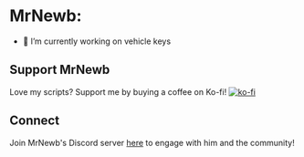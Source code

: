 <!--
**MrNewb/MrNewb** is a ✨ _special_ ✨ repository because its `README.md` (this file) appears on your GitHub profile.

Here are some ideas to get you started:

- 🔭 I’m currently working on ...
- 🌱 I’m currently learning ...
- 👯 I’m looking to collaborate on ...
- 🤔 I’m looking for help with ...
- 💬 Ask me about ...
- 📫 How to reach me: ...
- 😄 Pronouns: ...
- ⚡ Fun fact: ...
-->

# MrNewb:
- 🔑 I’m currently working on vehicle keys

## Support MrNewb
Love my scripts? Support me by buying a coffee on Ko-fi! [![ko-fi](https://ko-fi.com/img/githubbutton_sm.svg)](https://ko-fi.com/R5R76BIM9)

## Connect
Join MrNewb's Discord server [here](https://discord.gg/BUUyJeq9kP) to engage with him and the community!
